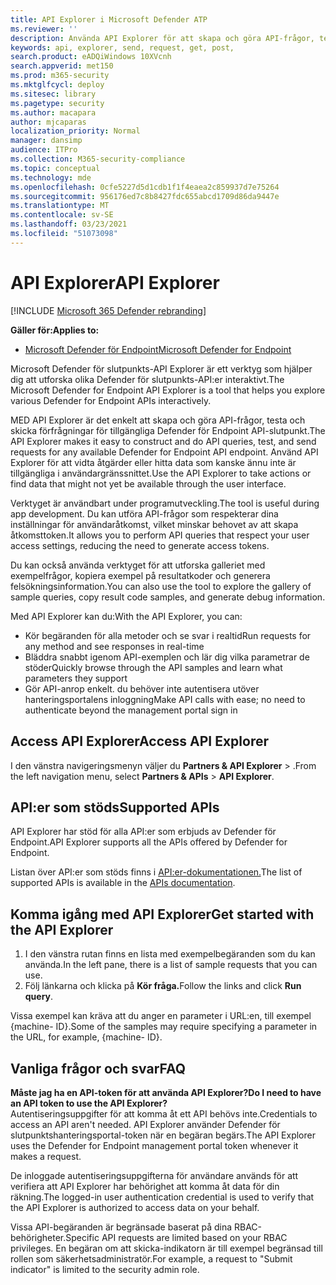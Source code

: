 ```yaml
---
title: API Explorer i Microsoft Defender ATP
ms.reviewer: ''
description: Använda API Explorer för att skapa och göra API-frågor, testa och skicka förfrågningar för alla tillgängliga API
keywords: api, explorer, send, request, get, post,
search.product: eADQiWindows 10XVcnh
search.appverid: met150
ms.prod: m365-security
ms.mktglfcycl: deploy
ms.sitesec: library
ms.pagetype: security
ms.author: macapara
author: mjcaparas
localization_priority: Normal
manager: dansimp
audience: ITPro
ms.collection: M365-security-compliance
ms.topic: conceptual
ms.technology: mde
ms.openlocfilehash: 0cfe5227d5d1cdb1f1f4eaea2c859937d7e75264
ms.sourcegitcommit: 956176ed7c8b8427fdc655abcd1709d86da9447e
ms.translationtype: MT
ms.contentlocale: sv-SE
ms.lasthandoff: 03/23/2021
ms.locfileid: "51073098"
---
```

# <a name="api-explorer"></a><span data-ttu-id="32d9c-104">API Explorer</span><span class="sxs-lookup"><span data-stu-id="32d9c-104">API Explorer</span></span>

[!INCLUDE [Microsoft 365 Defender rebranding](../../includes/microsoft-defender.md)]

<span data-ttu-id="32d9c-105">**Gäller för:**</span><span class="sxs-lookup"><span data-stu-id="32d9c-105">**Applies to:**</span></span>
- [<span data-ttu-id="32d9c-106">Microsoft Defender för Endpoint</span><span class="sxs-lookup"><span data-stu-id="32d9c-106">Microsoft Defender for Endpoint</span></span>](https://go.microsoft.com/fwlink/?linkid=2154037)


<span data-ttu-id="32d9c-107">Microsoft Defender för slutpunkts-API Explorer är ett verktyg som hjälper dig att utforska olika Defender för slutpunkts-API:er interaktivt.</span><span class="sxs-lookup"><span data-stu-id="32d9c-107">The Microsoft Defender for Endpoint API Explorer is a tool that helps you explore various Defender for Endpoint APIs interactively.</span></span> 

<span data-ttu-id="32d9c-108">MED API Explorer är det enkelt att skapa och göra API-frågor, testa och skicka förfrågningar för tillgängliga Defender för Endpoint API-slutpunkt.</span><span class="sxs-lookup"><span data-stu-id="32d9c-108">The API Explorer makes it easy to construct and do API queries, test, and send requests for any available Defender for Endpoint API endpoint.</span></span> <span data-ttu-id="32d9c-109">Använd API Explorer för att vidta åtgärder eller hitta data som kanske ännu inte är tillgängliga i användargränssnittet.</span><span class="sxs-lookup"><span data-stu-id="32d9c-109">Use the API Explorer to take actions or find data that might not yet be available through the user interface.</span></span>

<span data-ttu-id="32d9c-110">Verktyget är användbart under programutveckling.</span><span class="sxs-lookup"><span data-stu-id="32d9c-110">The tool is useful during app development.</span></span> <span data-ttu-id="32d9c-111">Du kan utföra API-frågor som respekterar dina inställningar för användaråtkomst, vilket minskar behovet av att skapa åtkomsttoken.</span><span class="sxs-lookup"><span data-stu-id="32d9c-111">It allows you to perform API queries that respect your user access settings, reducing the need to generate access tokens.</span></span>

<span data-ttu-id="32d9c-112">Du kan också använda verktyget för att utforska galleriet med exempelfrågor, kopiera exempel på resultatkoder och generera felsökningsinformation.</span><span class="sxs-lookup"><span data-stu-id="32d9c-112">You can also use the tool to explore the gallery of sample queries, copy result code samples, and generate debug information.</span></span>

<span data-ttu-id="32d9c-113">Med API Explorer kan du:</span><span class="sxs-lookup"><span data-stu-id="32d9c-113">With the API Explorer, you can:</span></span>

- <span data-ttu-id="32d9c-114">Kör begäranden för alla metoder och se svar i realtid</span><span class="sxs-lookup"><span data-stu-id="32d9c-114">Run requests for any method and see responses in real-time</span></span>
- <span data-ttu-id="32d9c-115">Bläddra snabbt igenom API-exemplen och lär dig vilka parametrar de stöder</span><span class="sxs-lookup"><span data-stu-id="32d9c-115">Quickly browse through the API samples and learn what parameters they support</span></span>
- <span data-ttu-id="32d9c-116">Gör API-anrop enkelt. du behöver inte autentisera utöver hanteringsportalens inloggning</span><span class="sxs-lookup"><span data-stu-id="32d9c-116">Make API calls with ease; no need to authenticate beyond the management portal sign in</span></span>

## <a name="access-api-explorer"></a><span data-ttu-id="32d9c-117">Access API Explorer</span><span class="sxs-lookup"><span data-stu-id="32d9c-117">Access API Explorer</span></span>

<span data-ttu-id="32d9c-118">I den vänstra navigeringsmenyn väljer du **Partners & API Explorer**  >  .</span><span class="sxs-lookup"><span data-stu-id="32d9c-118">From the left navigation menu, select **Partners & APIs** > **API Explorer**.</span></span>

## <a name="supported-apis"></a><span data-ttu-id="32d9c-119">API:er som stöds</span><span class="sxs-lookup"><span data-stu-id="32d9c-119">Supported APIs</span></span>

<span data-ttu-id="32d9c-120">API Explorer har stöd för alla API:er som erbjuds av Defender för Endpoint.</span><span class="sxs-lookup"><span data-stu-id="32d9c-120">API Explorer supports all the APIs offered by Defender for Endpoint.</span></span>
  
<span data-ttu-id="32d9c-121">Listan över API:er som stöds finns i [API:er-dokumentationen.](apis-intro.md)</span><span class="sxs-lookup"><span data-stu-id="32d9c-121">The list of supported APIs is available in the [APIs documentation](apis-intro.md).</span></span> 

## <a name="get-started-with-the-api-explorer"></a><span data-ttu-id="32d9c-122">Komma igång med API Explorer</span><span class="sxs-lookup"><span data-stu-id="32d9c-122">Get started with the API Explorer</span></span>

1. <span data-ttu-id="32d9c-123">I den vänstra rutan finns en lista med exempelbegäranden som du kan använda.</span><span class="sxs-lookup"><span data-stu-id="32d9c-123">In the left pane, there is a list of sample requests that you can use.</span></span> 
2. <span data-ttu-id="32d9c-124">Följ länkarna och klicka på **Kör fråga.**</span><span class="sxs-lookup"><span data-stu-id="32d9c-124">Follow the links and click **Run query**.</span></span> 

<span data-ttu-id="32d9c-125">Vissa exempel kan kräva att du anger en parameter i URL:en, till exempel {machine- ID}.</span><span class="sxs-lookup"><span data-stu-id="32d9c-125">Some of the samples may require specifying a parameter in the URL, for example, {machine- ID}.</span></span>

## <a name="faq"></a><span data-ttu-id="32d9c-126">Vanliga frågor och svar</span><span class="sxs-lookup"><span data-stu-id="32d9c-126">FAQ</span></span>

<span data-ttu-id="32d9c-127">**Måste jag ha en API-token för att använda API Explorer?**</span><span class="sxs-lookup"><span data-stu-id="32d9c-127">**Do I need to have an API token to use the API Explorer?**</span></span> <br>
<span data-ttu-id="32d9c-128">Autentiseringsuppgifter för att komma åt ett API behövs inte.</span><span class="sxs-lookup"><span data-stu-id="32d9c-128">Credentials to access an API aren't needed.</span></span> <span data-ttu-id="32d9c-129">API Explorer använder Defender för slutpunktshanteringsportal-token när en begäran begärs.</span><span class="sxs-lookup"><span data-stu-id="32d9c-129">The API Explorer uses the Defender for Endpoint management portal token whenever it makes a request.</span></span>

<span data-ttu-id="32d9c-130">De inloggade autentiseringsuppgifterna för användare används för att verifiera att API Explorer har behörighet att komma åt data för din räkning.</span><span class="sxs-lookup"><span data-stu-id="32d9c-130">The logged-in user authentication credential is used to verify that the API Explorer is authorized to access data on your behalf.</span></span>

<span data-ttu-id="32d9c-131">Vissa API-begäranden är begränsade baserat på dina RBAC-behörigheter.</span><span class="sxs-lookup"><span data-stu-id="32d9c-131">Specific API requests are limited based on your RBAC privileges.</span></span> <span data-ttu-id="32d9c-132">En begäran om att skicka-indikatorn är till exempel begränsad till rollen som säkerhetsadministratör.</span><span class="sxs-lookup"><span data-stu-id="32d9c-132">For example, a request to "Submit indicator" is limited to the security admin role.</span></span> 
